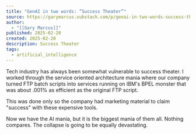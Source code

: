```yaml
---
title: "GenAI in two words: ”Success Theater”"
source: https://garymarcus.substack.com/p/genai-in-two-words-success-theater?utm_source=post-email-title&publication_id=888615&post_id=157567549&utm_campaign=email-post-title&isFreemail=true&r=7br8e&triedRedirect=true&utm_medium=email
author:
  - "[[Gary Marcus]]"
published: 2025-02-20
created: 2025-02-20
description: Success Theater
tags:
  - artificial_intelligence
---
```

Tech industry has always been somewhat vulnerable to success theater. I worked through the service oriented architecture mania where our company turned FTP batch scripts into services running on IBM's BPEL monster that was about .001% as efficient as the original FTP script.

This was done only so the company had marketing material to claim "success" with these expensive tools.

Now we have the AI mania, but it is the biggest mania of them all. Nothing compares. The collapse is going to be equally devastating.